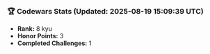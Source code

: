 ### 🏆 Codewars Stats (Updated: 2025-08-19 15:09:39 UTC)

- **Rank:** 8 kyu
- **Honor Points:** 3
- **Completed Challenges:** 1

